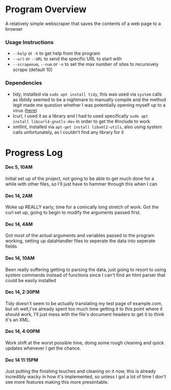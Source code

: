 # Program Overview

A relatively simple webscraper that saves the contents of a web page to a browser

### Usage Instructions
 * `--help` or `-h` to get help from the program
 * `--url` or `--URL` to send the specific URL to start with
 * `--scrapenum`, `--num` or `-n` to set the max number of sites to recursively scrape (default 10)

### Dependencies
 * tidy, installed via `sudo apt install tidy`, this was used via `system` calls as libtidy seemed to be a nightmare to manually compile and the method legit made me question whether I was potentially opening myself up to a virus ([here](http://tidy.sourceforge.net/libintro.html))
 * lcurl, I used it as a library and I had to used specifically `sudo apt install libcurl4-gnutls-dev` in order to get the #include to work
 * xmllint, installed via `apt-get install libxml2-utils`, also using system calls unfortunately, as I couldn't find any library for it


# Progress Log

#### Dec 5, 10AM
Initial set up of the project, not going to be able to get much done for a while with other files, so I'll just have to hammer through this when I can

#### Dec 14, 2AM
Woke up REALLY early, time for a comically long stretch of work. Got the curl set up, going to begin to modify the arguments passed first.

#### Dec 14, 4AM
Got most of the actual arguments and variables passed to the program working, setting up dataHandler files to seperate the data into seperate fields

#### Dec 14, 10AM
Been really suffering getting to parsing the data, just going to resort to using system commands instead of functions since I can't find an html parser that could be easily installed

#### Dec 14, 2:30PM
Tidy doesn't seem to be actually translating my test page of example.com, but oh well,I've already spent too much time getting it to this point where it should work, I'll just mess with the file's document headers to get it to think it's an XML.

#### Dec 14, 4:00PM
Work shift at the worst possible time, doing some rough cleaning and quick updates whenever I get the chance.

#### Dec 14 11:15PM
Just putting the finishing touches and cleaning on it now, this is already incredibly wacky in how it's implemented, so unless I got a lot of time I don't see more features making this more presentable.



